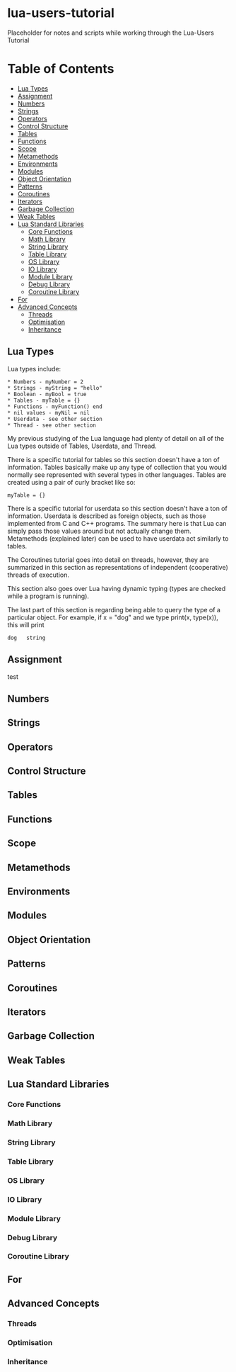 # lua-users-tutorial

Placeholder for notes and scripts while working through the Lua-Users Tutorial

# Table of Contents

- [Lua Types](#lua-types)
- [Assignment](#assignment)
- [Numbers](#numbers)
- [Strings](#strings)
- [Operators](#operators)
- [Control Structure](#control-structure)
- [Tables](#tables)
- [Functions](#functions)
- [Scope](#scope)
- [Metamethods](#metamethods)
- [Environments](#environments)
- [Modules](#modules)
- [Object Orientation](#object-orientation)
- [Patterns](#patterns)
- [Coroutines](#coroutines)
- [Iterators](#iterators)
- [Garbage Collection](#garbage-collection)
- [Weak Tables](#weak-tables)
- [Lua Standard Libraries](#lua-standard-libraries)
  - [Core Functions](#core-functions)
  - [Math Library](#math-library)
  - [String Library](#string-library)
  - [Table Library](#table-library)
  - [OS Library](#os-library)
  - [IO Library](#io-library)
  - [Module Library](#module-library)
  - [Debug Library](#debug-library)
  - [Coroutine Library](#coroutine-library)
- [For](#for)
- [Advanced Concepts](#advanced-concepts)
  - [Threads](#threads)
  - [Optimisation](#optimisation)
  - [Inheritance](#inheritance)

## Lua Types

Lua types include:

	* Numbers - myNumber = 2
	* Strings - myString = "hello"
	* Boolean - myBool = true
	* Tables - myTable = {}
	* Functions - myFunction() end
	* nil values - myNil = nil
	* Userdata - see other section
	* Thread - see other section

My previous studying of the Lua language had plenty of detail on all of the Lua types outside of Tables, Userdata, and Thread. 

There is a specific tutorial for tables so this section doesn't have a ton of information. Tables basically make up any type of collection that you would normally see represented with several types in other languages. Tables are created using a pair of curly bracket like so:

~~~
myTable = {}
~~~

There is a specific tutorial for userdata so this section doesn't have a ton of information. Userdata is described as foreign objects, such as those implemented from C and C++ programs. The summary here is that Lua can simply pass those values around but not actually change them. Metamethods (explained later) can be used to have userdata act similarly to tables.

The Coroutines tutorial goes into detail on threads, however, they are summarized in this section as representations of independent (cooperative) threads of execution.

This section also goes over Lua having dynamic typing (types are checked while a program is running).

The last part of this section is regarding being able to query the type of a particular object. For example, if x = "dog" and we type print(x, type(x)), this will print

	dog   string

## Assignment
test
## Numbers

## Strings

## Operators

## Control Structure

## Tables

## Functions

## Scope

## Metamethods

## Environments

## Modules

## Object Orientation

## Patterns

## Coroutines

## Iterators

## Garbage Collection

## Weak Tables

## Lua Standard Libraries

### Core Functions
	
### Math Library
	
### String Library
	
### Table Library
	
### OS Library
	
### IO Library
	
### Module Library
	
### Debug Library
	
### Coroutine Library
	
## For

## Advanced Concepts

### Threads
	
### Optimisation
	
### Inheritance
